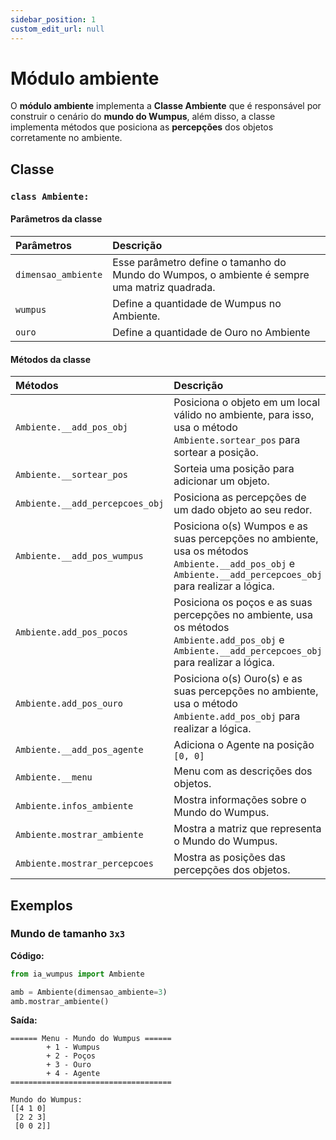```yaml
---
sidebar_position: 1
custom_edit_url: null
---
```


# Módulo ambiente

O **módulo ambiente** implementa a **Classe Ambiente** que é responsável por construir o cenário do **mundo do Wumpus**, além disso, a classe implementa métodos que posiciona as **percepções** dos objetos corretamente no ambiente.

## Classe

### `class Ambiente:`

#### Parâmetros da classe

| Parâmetros           | Descrição |
|        :---          |    :----   |
| `dimensao_ambiente`    | Esse parâmetro define o tamanho do Mundo do Wumpos, o ambiente é sempre uma matriz quadrada.  |
| `wumpus`               | Define a quantidade de Wumpus no Ambiente. |
| `ouro`                 | Define a quantidade de Ouro no Ambiente  |

#### Métodos da classe

| Métodos              | Descrição |
|          :---        |    :----   |
| `Ambiente.__add_pos_obj`        | Posiciona o objeto em um local válido no ambiente, para isso, usa o método `Ambiente.sortear_pos` para sortear a posição.  |
| `Ambiente.__sortear_pos`        | Sorteia uma posição para adicionar um objeto.  |
| `Ambiente.__add_percepcoes_obj` | Posiciona as percepções de um dado objeto ao seu redor. |
| `Ambiente.__add_pos_wumpus`     | Posiciona o(s) Wumpos e as suas percepções no ambiente, usa os métodos `Ambiente.__add_pos_obj` e `Ambiente.__add_percepcoes_obj` para realizar a lógica.  |
| `Ambiente.add_pos_pocos`      | Posiciona os poços e as suas percepções no ambiente, usa os métodos `Ambiente.add_pos_obj` e  `Ambiente.__add_percepcoes_obj`  para realizar a lógica.  |
| `Ambiente.add_pos_ouro`       | Posiciona o(s) Ouro(s) e as suas percepções no ambiente, usa o método `Ambiente.add_pos_obj` para realizar a lógica. |
| `Ambiente.__add_pos_agente`     | Adiciona o Agente na posição `[0, 0]`  |
| `Ambiente.__menu`               | Menu com as descrições dos objetos.  |
| `Ambiente.infos_ambiente`     | Mostra informações sobre o Mundo do Wumpus.  |
| `Ambiente.mostrar_ambiente`   | Mostra a matriz que representa o Mundo do Wumpus.  |
| `Ambiente.mostrar_percepcoes`   | Mostra as posições das percepções dos objetos. |


<!--

### Métodos

### `Ambiente.__add_pos_obj()`

Posiciona o objeto em um local válido no ambiente, para isso, usa o método `Ambiente.__sortear_pos` para sortear a posição.

### `Ambiente.__sortear_pos()`

Sorteia uma posição para adicionar um objeto.

### `Ambiente.__add_percepcoes_obj(objeto, pos)`

Posiciona as percepções de um dado objeto ao seu redor.

### `Ambiente.__add_pos_wumpus()`

Posiciona o(s) Wumpos e as suas percepções no ambiente, usa os métodos `Ambiente.__add_pos_obj` e `Ambiente.__add_percepcoes_obj` para realizar a lógica.

### `Ambiente.__add_pos_pocos()`

Posiciona os poços e as suas percepções no ambiente, usa os métodos `Ambiente.add_pos_obj` e  `Ambiente.__add_percepcoes_obj`  para realizar a lógica.

### `Ambiente.__add_pos_ouro()`

Posiciona o(s) Ouro(s) e as suas percepções no ambiente, usa o método `Ambiente.__add_pos_obj` para realizar a lógica.

### `Ambiente.__add_pos_agente()`

Adiciona o Agente na posição `[0, 0]`

### `Ambiente.__menu()`

Menu com as descrições dos objetos.

### `Ambiente.infos_ambiente()`

Mostra informações sobre o Mundo do Wumpus.

### `Ambiente.mostrar_ambiente()`

Mostra a matriz que representa o Mundo do Wumpus.

### `Ambiente.mostrar_percepcoes()`

 Mostra as posições das percepções dos objetos.
 
 -->

## Exemplos

### Mundo de tamanho `3x3`

**Código:**
```python
from ia_wumpus import Ambiente

amb = Ambiente(dimensao_ambiente=3)
amb.mostrar_ambiente()
```

**Saída:**

```
====== Menu - Mundo do Wumpus ======
        + 1 - Wumpus
        + 2 - Poços
        + 3 - Ouro
        + 4 - Agente
====================================

Mundo do Wumpus:
[[4 1 0]
 [2 2 3]
 [0 0 2]]
```